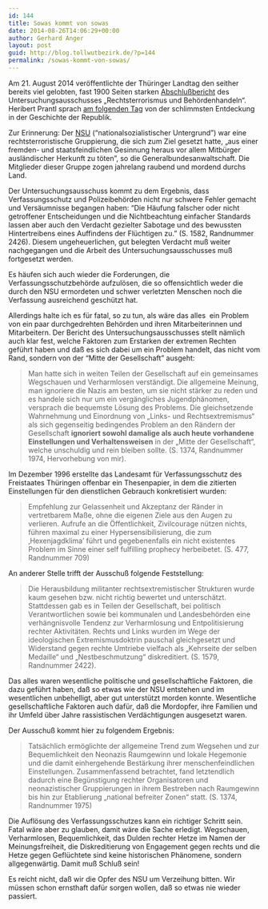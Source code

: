 ```yaml
---
id: 144
title: Sowas kommt von sowas
date: 2014-08-26T14:06:29+00:00
author: Gerhard Anger
layout: post
guid: http://blog.tollwutbezirk.de/?p=144
permalink: /sowas-kommt-von-sowas/
---
```

Am 21. August 2014 veröffentlichte der Thüringer Landtag den seither bereits viel gelobten, fast 1900 Seiten starken [Abschlußbericht](http://www.thueringer-landtag.de/landtag/aktuelles/data/80919/index.aspx) des Untersuchungsausschusses „Rechtsterrorismus und Behördenhandeln“. Heribert Prantl sprach [am folgenden Tag](http://www.sueddeutsche.de/politik/nsu-bericht-die-schlimmste-entdeckung-in-der-geschichte-der-republik-1.2099406) von der schlimmsten Entdeckung in der Geschichte der Republik.

Zur Erinnerung: Der [NSU](http://de.wikipedia.org/wiki/Nationalsozialistischer_Untergrund) (&#8220;nationalsozialistischer Untergrund&#8221;) war eine rechtsterroristische Gruppierung, die sich zum Ziel gesetzt hatte, „aus einer fremden- und staatsfeindlichen Gesinnung heraus vor allem Mitbürger ausländischer Herkunft zu töten&#8221;, so die Generalbundesanwaltschaft. Die Mitglieder dieser Gruppe zogen jahrelang raubend und mordend durchs Land.

Der Untersuchungsausschuss kommt zu dem Ergebnis, dass Verfassungsschutz und Polizeibehörden nicht nur schwere Fehler gemacht und Versäumnisse begangen haben: &#8220;Die Häufung falscher oder nicht getroffener Entscheidungen und die Nichtbeachtung einfacher Standards lassen aber auch den Verdacht gezielter Sabotage und des bewussten Hintertreibens eines Auffindens der Flüchtigen zu.&#8221; (S. 1582, Randnummer 2426). Diesem ungeheuerlichen, gut belegten Verdacht muß weiter nachgegangen und die Arbeit des Untersuchungsausschusses muß fortgesetzt werden.

Es häufen sich auch wieder die Forderungen, die Verfassungsschutzbehörde aufzulösen, die so offensichtlich weder die durch den NSU ermordeten und schwer verletzten Menschen noch die Verfassung ausreichend geschützt hat.

Allerdings halte ich es für fatal, so zu tun, als wäre das alles  ein Problem von ein paar durchgedrehten Behörden und ihren Mitarbeiterinnen und Mitarbeitern. Der Bericht des Untersuchungsausschusses stellt nämlich auch klar fest, welche Faktoren zum Erstarken der extremen Rechten geführt haben und daß es sich dabei um ein Problem handelt, das nicht vom Rand, sondern von der &#8220;Mitte der Gesellschaft&#8221; ausgeht:

> Man hatte sich in weiten Teilen der Gesellschaft auf ein gemeinsames Wegschauen und Verharmlosen verständigt. Die allgemeine Meinung, man ignoriere die Nazis am besten, um sie nicht stärker zu reden und es handele sich nur um ein vergängliches Jugendphänomen, versprach die bequemste Lösung des Problems. Die gleichsetzende Wahrnehmung und Einordnung von „Links- und Rechtsextremismus“ als sich gegenseitig bedingendes Problem an den Rändern der Gesellschaft **ignoriert sowohl damalige als auch heute vorhandene Einstellungen und Verhaltensweisen** in der „Mitte der Gesellschaft“, welche unschuldig und rein bleiben sollte. (S. 1374, Randnummer 1974, Hervorhebung von mir).

Im Dezember 1996 erstellte das Landesamt für Verfassungsschutz des Freistaates Thüringen offenbar ein Thesenpapier, in dem die zitierten Einstellungen für den dienstlichen Gebrauch konkretisiert wurden:

> Empfehlung zur Gelassenheit und Akzeptanz der Ränder in vertretbarem Maße, ohne die eigenen Ziele aus den Augen zu verlieren. Aufrufe an die Öffentlichkeit, Zivilcourage nützen nichts, führen maximal zu einer Hypersensibilisierung, die zum ‚Hexenjagdklima’ führt und gegebenenfalls ein nicht existentes Problem im Sinne einer self fulfilling prophecy herbeibetet. (S. 477, Randnummer 709)

An anderer Stelle trifft der Ausschuß folgende Feststellung:

> Die Herausbildung militanter rechtsextremistischer Strukturen wurde kaum gesehen bzw. nicht richtig bewertet und unterschätzt. Stattdessen gab es in Teilen der Gesellschaft, bei politisch Verantwortlichen sowie bei kommunalen und Landesbehörden eine verhängnisvolle Tendenz zur Verharmlosung und Entpolitisierung rechter Aktivitäten. Rechts und Links wurden im Wege der ideologischen Extremismusdoktrin pauschal gleichgesetzt und Widerstand gegen rechte Umtriebe vielfach als „Kehrseite der selben Medaille“ und „Nestbeschmutzung“ diskreditiert. (S. 1579, Randnummer 2422).

Das alles waren wesentliche politische und gesellschaftliche Faktoren, die dazu geführt haben, daß so etwas wie der NSU entstehen und im wesentlichen unbehelligt, aber gut unterstützt morden konnte. Wesentliche gesellschaftliche Faktoren auch dafür, daß die Mordopfer, ihre Familien und ihr Umfeld über Jahre rassistischen Verdächtigungen ausgesetzt waren.

Der Ausschuß kommt hier zu folgendem Ergebnis:

> Tatsächlich ermöglichte der allgemeine Trend zum Wegsehen und zur Bequemlichkeit den Neonazis Raumgewinn und lokale Hegemonie und die damit einhergehende Bestärkung ihrer menschenfeindlichen Einstellungen. Zusammenfassend betrachtet, fand letztendlich dadurch eine Begünstigung rechter Organisatoren und neonazistischer Gruppierungen in ihrem Bestreben nach Raumgewinn bis hin zur Etablierung „national befreiter Zonen“ statt. (S. 1374, Randnummer 1975)

Die Auflösung des Verfassungsschutzes kann ein richtiger Schritt sein. Fatal wäre aber zu glauben, damit wäre die Sache erledigt. Wegschauen, Verharmlosen, Bequemlichkeit, das Dulden rechter Hetze im Namen der Meinungsfreiheit, die Diskreditierung von Engagement gegen rechts und die Hetze gegen Geflüchtete sind keine historischen Phänomene, sondern allgegenwärtig. Damit muß Schluß sein!

Es reicht nicht, daß wir die Opfer des NSU um Verzeihung bitten. Wir müssen schon ernsthaft dafür sorgen wollen, daß so etwas nie wieder passiert.